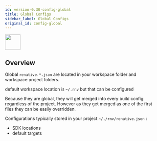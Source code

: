```yaml
---
id: version-0.30-config-global
title: Global Configs
sidebar_label: Global Configs
original_id: config-global
---
```


<img src="https://renative.org/img/ic_configuration.png" width=50 height=50 />

## Overview


Global `renative.*.json` are located in your workspace folder and workspace project folders.

default workspace location is `~/.rnv` but that can be configured

Because they are global, they will get merged into every build config regardless of the project. However as they get merged as one of the first files they can be easily overridden.


Configurations typically stored in your project `~/./rnv/renative.json` :

- SDK locations
- default targets
